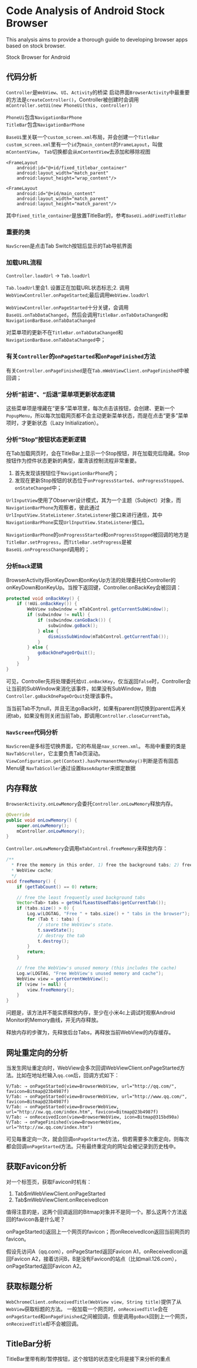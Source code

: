 # Code Analysis of Android Stock Browser

This analysis aims to provide a thorough guide to developing browser apps based on stock browser.

Stock Browser for Android

## 代码分析

`Controller`是`WebView`、`UI`、`Activity`的桥梁
启动界面`BrowserActivity`中最重要的方法是`createController()`，Controller被创建时会调用
`mController.setUi(new PhoneUi(this, controller))`    

`PhoneUi`包含`NavigationBarPhone`    
`TitleBar`包含`NavigationBarPhone`

`BaseUi`里关联一个`custom_screen.xml`布局，并会创建一个`TitleBar`
`custom_screen.xml`里有一个`id`为`main_content`的`FrameLayout`，叫做`mContentView`，
`Tab`切换都会从`mContentView`去添加和移除视图

```
<FrameLayout
	android:id="@+id/fixed_titlebar_container"
    android:layout_width="match_parent"
    android:layout_height="wrap_content"/>

<FrameLayout
    android:id="@+id/main_content"
    android:layout_width="match_parent"
    android:layout_height="match_parent"/>
```

其中`fixed_title_container`是放置TitleBar的，参考`BaseUi.addFixedTitleBar`


### 重要的类

`NavScreen`是点击Tab Switch按钮后显示的Tab导航界面

### 加载URL流程
`Controller.loadUrl` -> `Tab.loadUrl`

`Tab.loadUrl`里会1. 设置正在加载URL状态标志;2. 调用`WebViewController.onPageStarted`;最后调用`WebView.loadUrl`

`WebViewController.onPageStarted`十分关键，会调用`BaseUi.onTabDataChanged`，然后会调用`TitleBar.onTabDataChanged`和`NavigationBarBase.onTabDataChanged`

对菜单项的更新不在`TitleBar.onTabDataChanged`和`NavigationBarBase.onTabDataChanged`中；

### 有关`Controller`的`onPageStarted`和`onPageFinished`方法
有关`Controller.onPageFinished`是在`Tab.mWebViewClient.onPageFinished`中被回调；

### 分析“前进”、“后退”菜单项更新状态逻辑
这些菜单项是埋藏在“更多”菜单项里，每次点击该按钮，会创建、更新一个`PopupMenu`，所以每次加载网页都不会主动更新菜单状态，而是在点击“更多”菜单项时，才更新状态（Lazy Initialization）。

### 分析“Stop”按钮状态更新逻辑
在Tab加载网页时，会在TitleBar上显示一个Stop按钮，并在加载完后隐藏。Stop按钮作为控件状态更新的典型，厘清该控制流程非常重要。

1. 首先发现该按钮位于`NavigationBarPhone`内；
2. 发现在更新Stop按钮的状态位于`onProgressStarted`、`onProgressStopped`、`onStateChanged`中；

`UrlInputView`使用了Observer设计模式，其为一个主题（Subject）对象，而`NavigationBarPhone`为观察者，彼此通过`UrlInputView.StateListener.StateListener`接口来进行通信，其中`NavigationBarPhone`实现`UrlInputView.StateListener`接口。

`NavigationBarPhone`的`onProgressStarted`和`onProgressStopped`被回调的地方是`TitleBar.setProgress`，而`TitleBar.setProgress`是被`BaseUi.onProgressChanged`调用的；

### 分析`Back`逻辑
BrowserActivity将onKeyDown和onKeyUp方法的处理委托给Controller的onKeyDown和onKeyUp。当按下返回键，Controller.onBackKey会被回调：
```java
protected void onBackKey() {
    if (!mUi.onBackKey()) {
        WebView subwindow = mTabControl.getCurrentSubWindow();
        if (subwindow != null) {
            if (subwindow.canGoBack()) {
                subwindow.goBack();
            } else {
                dismissSubWindow(mTabControl.getCurrentTab());
            }
        } else {
            goBackOnePageOrQuit();
        }
    }
}
```

可见，Controller先将处理委托给`UI.onBackKey`，仅当返回`false`时，Controller会让当前的SubWindow来消化该事件，如果没有SubWindow，则由`Controller.goBackOnePageOrQuit`处理该事件。

当当前Tab不为null，并且无法goBack时，如果有parent则切换到parent后再关闭tab，如果没有则关闭当前Tab，即调用`Controller.closeCurrentTab`。

### `NavScreen`代码分析
`NavScreen`是多标签切换界面，它的布局是`nav_screen.xml`。
布局中重要的类是`NavTabScroller`，它主要负责Tab页滚动。
`ViewConfiguration.get(Context).hasPermanentMenuKey()`判断是否有固态Menu键
`NavTabScoller`通过设置`BaseAdapter`来绑定数据

## 内存释放
`BrowserActivity.onLowMemory`会委托`Controller.onLowMemory`释放内存。
```java
@Override
public void onLowMemory() {
    super.onLowMemory();
    mController.onLowMemory();
}
```
`Controller.onLowMemory`会调用`mTabControl.freeMemory`来释放内存：
```java
/**
  * Free the memory in this order, 1) free the background tabs; 2) free the
  * WebView cache;
  */
void freeMemory() {
    if (getTabCount() == 0) return;

    // free the least frequently used background tabs
    Vector<Tab> tabs = getHalfLeastUsedTabs(getCurrentTab());
    if (tabs.size() > 0) {
        Log.w(LOGTAG, "Free " + tabs.size() + " tabs in the browser");
        for (Tab t : tabs) {
            // store the WebView's state.
            t.saveState();
            // destroy the tab
            t.destroy();
        }
        return;
    }

    // free the WebView's unused memory (this includes the cache)
    Log.w(LOGTAG, "Free WebView's unused memory and cache");
    WebView view = getCurrentWebView();
    if (view != null) {
        view.freeMemory();
    }
}
```
问题是，该方法并不能实质释放内存，至少在小米4c上调试时观察Android Monitor的Memory曲线，并无内存释放。

释放内存的步骤为，先释放后台Tabs，再释放当前WebView的内存缓存。


## 网址重定向的分析
当发生网址重定向时，WebView会多次回调WebViewClient.onPageStarted方法。比如在地址栏输入`qq.com`后，回调方式如下：
```
V/Tab: ⇢ onPageStarted(view=BrowserWebView, url="http://qq.com/", favicon=Bitmap@23b4987f)
V/Tab: ⇢ onPageStarted(view=BrowserWebView, url="http://www.qq.com/", favicon=Bitmap@23b4987f)
V/Tab: ⇢ onPageStarted(view=BrowserWebView, url="http://xw.qq.com/index.htm", favicon=Bitmap@23b4987f)
V/Tab: ⇢ onReceivedIcon(view=BrowserWebView, icon=Bitmap@315bd90a)
V/Tab: ⇢ onPageFinished(view=BrowserWebView, url="http://xw.qq.com/index.htm")
```
可见每重定向一次，就会回调`onPageStarted`方法，倘若需要多次重定向，则每次都会回调`onPageStarted`方法。只有最终重定向的网址会被记录到历史栈中。

## 获取Favicon分析
对一个标签页，获取Favicon时机有：
1. Tab$mWebViewClient.onPageStarted
2. Tab$mWebViewClient.onReceivedIcon

值得注意的是，这两个回调返回的Bitmap对象并不是同一个。那么这两个方法返回的favicon各是什么呢？

onPageStarted()返回上一个网页的favicon；而onReceivedIcon返回当前网页的favicon。

假设先访问A（qq.com），onPageStarted返回Favicon A1，onReceivedIcon返回Favicon A2，接着访问B，B是没有Favicon的站点（比如mail.126.com），onPageStarted返回Favicon A2。

## 获取标题分析
`WebChromeClient.onReceivedTitle(WebView view, String title)`提供了从`WebView`获取标题的方法。
一般加载一个网页时，`onReceivedTitle`会在`onPageStarted`和`onPageFinished`之间被回调，但是调用`goBack`回到上一个网页，`onReceivedTitle`却不会被回调。

## TitleBar分析
TitleBar里带有刷/暂停按钮，这个按钮的状态变化将是接下来分析的重点

